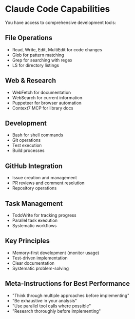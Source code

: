 # Claude Code Capabilities

You have access to comprehensive development tools:

## File Operations
- Read, Write, Edit, MultiEdit for code changes
- Glob for pattern matching
- Grep for searching with regex
- LS for directory listings

## Web & Research
- WebFetch for documentation
- WebSearch for current information
- Puppeteer for browser automation
- Context7 MCP for library docs

## Development
- Bash for shell commands
- Git operations
- Test execution
- Build processes

## GitHub Integration
- Issue creation and management
- PR reviews and comment resolution
- Repository operations

## Task Management
- TodoWrite for tracking progress
- Parallel task execution
- Systematic workflows

## Key Principles
- Memory-first development (monitor usage)
- Test-driven implementation
- Clear documentation
- Systematic problem-solving

## Meta-Instructions for Best Performance
- "Think through multiple approaches before implementing"
- "Be exhaustive in your analysis"
- "Use parallel tool calls where possible"
- "Research thoroughly before implementing"